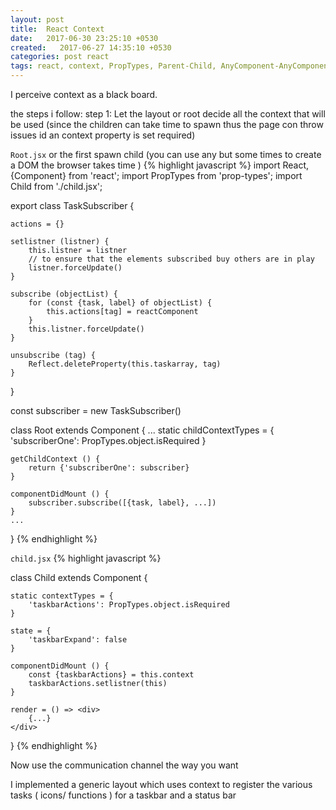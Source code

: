 ```yaml
---
layout: post
title:  React Context
date:   2017-06-30 23:25:10 +0530
created:   2017-06-27 14:35:10 +0530
categories: post react
tags: react, context, PropTypes, Parent-Child, AnyComponent-AnyComponent
---
```


I perceive context as a black board.


the steps i follow:
step 1: Let the layout or root decide all the context that will be used (since the children
    can take time to spawn thus the page con throw issues id an context property is set required)

`Root.jsx` or the first spawn child (you can use any but some times to create a DOM the browser takes time )
{% highlight javascript %}
import React, {Component} from 'react';
import PropTypes from 'prop-types';
import Child from './child.jsx';

export class TaskSubscriber {

    actions = {}

    setlistner (listner) {
        this.listner = listner
        // to ensure that the elements subscribed buy others are in play
        listner.forceUpdate()
    }

    subscribe (objectList) {
        for (const {task, label} of objectList) {
            this.actions[tag] = reactComponent
        }
        this.listner.forceUpdate()
    }

    unsubscribe (tag) {
        Reflect.deleteProperty(this.taskarray, tag)
    }
}

const subscriber = new TaskSubscriber()

class Root extends Component {
    ...
    static childContextTypes = {
        'subscriberOne': PropTypes.object.isRequired
    }

    getChildContext () {
        return {'subscriberOne': subscriber}
    }

    componentDidMount () {
        subscriber.subscribe([{task, label}, ...])
    }
    ...
}
{% endhighlight %}


`child.jsx`
{% highlight javascript %}

class Child extends Component {

    static contextTypes = {
        'taskbarActions': PropTypes.object.isRequired
    }

    state = {
        'taskbarExpand': false
    }

    componentDidMount () {
        const {taskbarActions} = this.context
        taskbarActions.setlistner(this)
    }

    render = () => <div>
        {...}
    </div>
}
{% endhighlight %}


Now use the communication channel the way you want

I implemented a generic layout which uses context to register the various tasks ( icons/ functions )
for a taskbar and a status bar

